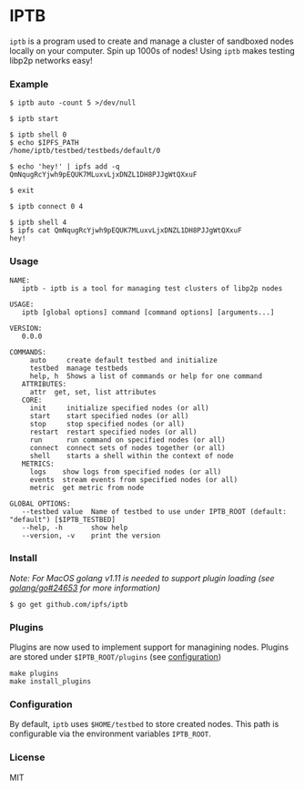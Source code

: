 # IPTB

`iptb` is a program used to create and manage a cluster of sandboxed nodes
locally on your computer. Spin up 1000s of nodes! Using `iptb` makes testing
libp2p networks easy!

### Example

```
$ iptb auto -count 5 >/dev/null

$ iptb start

$ iptb shell 0
$ echo $IPFS_PATH
/home/iptb/testbed/testbeds/default/0

$ echo 'hey!' | ipfs add -q
QmNqugRcYjwh9pEQUK7MLuxvLjxDNZL1DH8PJJgWtQXxuF

$ exit

$ iptb connect 0 4

$ iptb shell 4
$ ipfs cat QmNqugRcYjwh9pEQUK7MLuxvLjxDNZL1DH8PJJgWtQXxuF
hey!
```

### Usage
```
NAME:
   iptb - iptb is a tool for managing test clusters of libp2p nodes

USAGE:
   iptb [global options] command [command options] [arguments...]

VERSION:
   0.0.0

COMMANDS:
     auto     create default testbed and initialize
     testbed  manage testbeds
     help, h  Shows a list of commands or help for one command
   ATTRIBUTES:
     attr  get, set, list attributes
   CORE:
     init     initialize specified nodes (or all)
     start    start specified nodes (or all)
     stop     stop specified nodes (or all)
     restart  restart specified nodes (or all)
     run      run command on specified nodes (or all)
     connect  connect sets of nodes together (or all)
     shell    starts a shell within the context of node
   METRICS:
     logs    show logs from specified nodes (or all)
     events  stream events from specified nodes (or all)
     metric  get metric from node

GLOBAL OPTIONS:
   --testbed value  Name of testbed to use under IPTB_ROOT (default: "default") [$IPTB_TESTBED]
   --help, -h       show help
   --version, -v    print the version
```

### Install

_Note: For MacOS golang v1.11 is needed to support plugin loading
(see [golang/go#24653](https://github.com/golang/go/issues/24653) for more information)_

```
$ go get github.com/ipfs/iptb
```

### Plugins

Plugins are now used to implement support for managining nodes. Plugins are
stored under `$IPTB_ROOT/plugins` (see [configuration](#configuration))

```
make plugins
make install_plugins
```

### Configuration

By default, `iptb` uses `$HOME/testbed` to store created nodes. This path is configurable via the environment variables `IPTB_ROOT`.

### License

MIT
